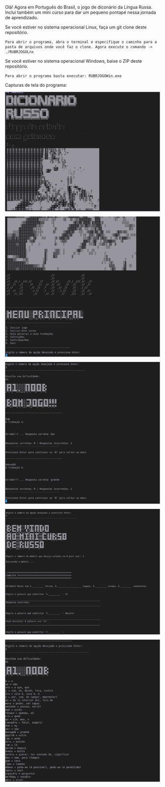  Olá! Agora em Português do Brasil, o jogo de diconário da Língua Russa. Inclui também um mini curso para dar um pequeno pontapé
nessa jornada de aprendizado.

Se você estiver no sistema operacional Linux, faça um git clone deste repositório.

    Para abrir o programa, abra o terminal e especifique o caminho para a pasta de arquivos onde você faz o clone. Agora execute o comando -> ./RUBRJOGOLnx

Se você estiver no sistema operacional Windows, baixe o ZIP deste repositório.

    Para abrir o programa basta executar: RUBRJOGOWin.exe

Capturas de tela do programa:

![01](Screenshots/Screen01.png)


![02](Screenshots/Screen02.png)


![03](Screenshots/Screen03.png)


![04](Screenshots/Screen04.png)


![05](Screenshots/Screen05.png)
